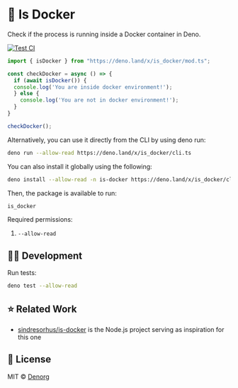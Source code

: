 # 🐳 Is Docker

Check if the process is running inside a Docker container in Deno.

[![Test CI](https://github.com/denorg/is-docker/workflows/Test%20CI/badge.svg)](https://github.com/is-docker/starter/actions)

```ts
import { isDocker } from "https://deno.land/x/is_docker/mod.ts";

const checkDocker = async () => {
  if (await isDocker()) {
  console.log('You are inside docker environment!');
  } else {
    console.log('You are not in docker environment!');
  }
}

checkDocker();
```

Alternatively, you can use it directly from the CLI by using deno run:

```bash
deno run --allow-read https://deno.land/x/is_docker/cli.ts
```

You can also install it globally using the following:

```bash
deno install --allow-read -n is-docker https://deno.land/x/is_docker/cli.ts
```

Then, the package is available to run:

```bash
is_docker
```

Required permissions:

1. `--allow-read`

## 👩‍💻 Development

Run tests:

```bash
deno test --allow-read
```

## ⭐ Related Work

- [sindresorhus/is-docker](https://github.com/sindresorhus/is-docker) is the Node.js project serving as inspiration for this one

## 📄 License

MIT © [Denorg](https://den.org.in)
